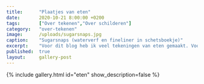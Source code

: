 ```yaml
---
title:      "Plaatjes van eten"
date:       2020-10-21 8:00:00 +0200
tags:       ["Over tekenen","Over schilderen"]
category:   "over-tekenen"
image:      /uploads/sugarsnaps.jpg
caption:    "Sugarsnaps (waterverf en fineliner in schetsboekje)"
excerpt:    "Voor dit blog heb ik veel tekeningen van eten gemaakt. Vooral groentes en fruit heb ik nagetekend en geschilderd. Ik ben erg geïnspireerd door urban sketchers. Vooral de wildere en losse tekeningen vind ik gaaf. Dat is eigenlijk moeilijker dan heel precies. Gek hè. Maar er zitten ook experimenten met houtskool, pastelkrijtjes en iets acrylverf bij."
published:  true
layout:     gallery-post
---
```


{% include gallery.html id="eten" show_description=false %}
